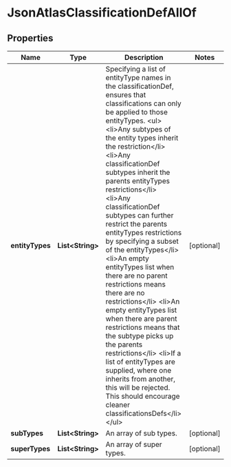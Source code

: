 

# JsonAtlasClassificationDefAllOf

## Properties

Name | Type | Description | Notes
------------ | ------------- | ------------- | -------------
**entityTypes** | **List&lt;String&gt;** | Specifying a list of entityType names in the classificationDef, ensures that classifications can only be applied to those entityTypes. &lt;ul&gt; &lt;li&gt;Any subtypes of the entity types inherit the restriction&lt;/li&gt; &lt;li&gt;Any classificationDef subtypes inherit the parents entityTypes restrictions&lt;/li&gt; &lt;li&gt;Any classificationDef subtypes can further restrict the parents entityTypes restrictions by specifying a subset of the entityTypes&lt;/li&gt; &lt;li&gt;An empty entityTypes list when there are no parent restrictions means there are no restrictions&lt;/li&gt; &lt;li&gt;An empty entityTypes list when there are parent restrictions means that the subtype picks up the parents restrictions&lt;/li&gt; &lt;li&gt;If a list of entityTypes are supplied, where one inherits from another, this will be rejected. This should encourage cleaner classificationsDefs&lt;/li&gt; &lt;/ul&gt; |  [optional]
**subTypes** | **List&lt;String&gt;** | An array of sub types. |  [optional]
**superTypes** | **List&lt;String&gt;** | An array of super types. |  [optional]



